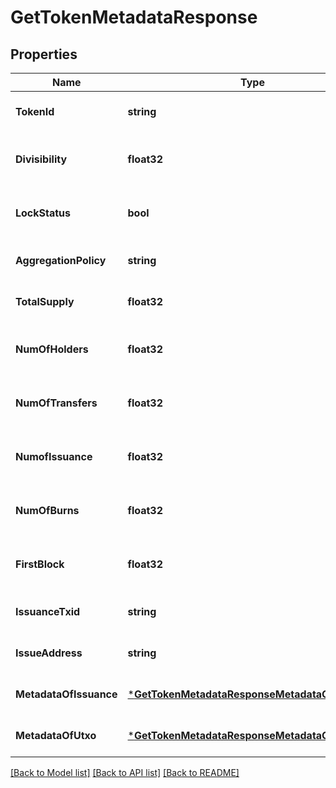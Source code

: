 # GetTokenMetadataResponse

## Properties
Name | Type | Description | Notes
------------ | ------------- | ------------- | -------------
**TokenId** | **string** | ID of the token | [optional] [default to null]
**Divisibility** | **float32** | Decimal places the token is divisible to | [optional] [default to null]
**LockStatus** | **bool** | Whether issuance of more tokens is locked | [optional] [default to null]
**AggregationPolicy** | **string** | Whether the tokens are aggregatable | [optional] [default to null]
**TotalSupply** | **float32** | Total number of tokens in supply | [optional] [default to null]
**NumOfHolders** | **float32** | Total number of addresses this token is held at | [optional] [default to null]
**NumOfTransfers** | **float32** | Total number of transactions of this token | [optional] [default to null]
**NumofIssuance** | **float32** | Total number of times this token has been issued | [optional] [default to null]
**NumOfBurns** | **float32** | Number of times tokens have been burned | [optional] [default to null]
**FirstBlock** | **float32** | Block number token was issued in | [optional] [default to null]
**IssuanceTxid** | **string** | TXID the token was issued with | [optional] [default to null]
**IssueAddress** | **string** | Address that issued the tokens | [optional] [default to null]
**MetadataOfIssuance** | [***GetTokenMetadataResponseMetadataOfIssuance**](getTokenMetadataResponse_metadataOfIssuance.md) |  | [optional] [default to null]
**MetadataOfUtxo** | [***GetTokenMetadataResponseMetadataOfIssuance**](getTokenMetadataResponse_metadataOfIssuance.md) |  | [optional] [default to null]

[[Back to Model list]](../README.md#documentation-for-models) [[Back to API list]](../README.md#documentation-for-api-endpoints) [[Back to README]](../README.md)


